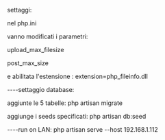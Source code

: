 settaggi:

nel php.ini

vanno modificati i parametri:

upload_max_filesize

post_max_size

e abilitata l'estensione : extension=php_fileinfo.dll


----settaggio database:

aggiunte le 5 tabelle: php artisan migrate

aggiunge i seeds specificati: php artisan db:seed


----run on LAN:
php artisan serve --host 192.168.1.112


